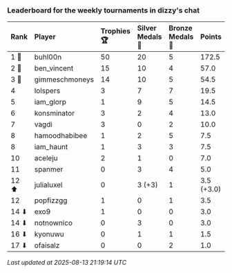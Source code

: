 ### Leaderboard for the weekly tournaments in dizzy's chat

| Rank  | Player         | Trophies 🏆 | Silver Medals 🥈 | Bronze Medals 🥉 | Points     |
|:------|:---------------|:------------|:-----------------|:-----------------|:-----------|
| 1 🥇  | buhl00n        | 50          | 20               | 5                | 172.5      |
| 2 🥈  | ben_vincent    | 15          | 10               | 4                | 57.0       |
| 3 🥉  | gimmeschmoneys | 14          | 10               | 5                | 54.5       |
| 4     | lolspers       | 3           | 7                | 7                | 19.5       |
| 5     | iam_glorp      | 1           | 9                | 5                | 14.5       |
| 6     | konsminator    | 3           | 2                | 4                | 13.0       |
| 7     | vagdi          | 3           | 0                | 2                | 10.0       |
| 8     | hamoodhabibee  | 1           | 2                | 5                | 7.5        |
| 8     | iam_haunt      | 1           | 3                | 3                | 7.5        |
| 10    | aceleju        | 2           | 1                | 0                | 7.0        |
| 11    | spanmer        | 0           | 3                | 4                | 5.0        |
| 12 ⬆  | julialuxel     | 0           | 3 (+3)           | 1                | 3.5 (+3.0) |
| 12    | popfizzgg      | 1           | 0                | 1                | 3.5        |
| 14 ⬇  | exo9           | 1           | 0                | 0                | 3.0        |
| 14 ⬇  | notnownico     | 0           | 3                | 0                | 3.0        |
| 16 ⬇  | kyonuwu        | 0           | 1                | 1                | 1.5        |
| 17 ⬇  | ofaisalz       | 0           | 0                | 2                | 1.0        |

_Last updated at 2025-08-13 21:19:14 UTC_